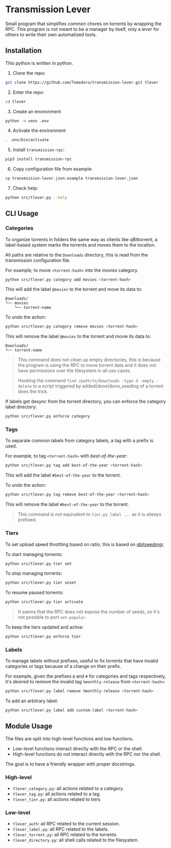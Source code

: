 # Transmission Lever

Small program that simplifies common chores on torrents by wrapping the RPC.
This program is not meant to be a manager by itself, only a *lever*
for others to write their own automatized tools.

## Installation

This python is written in python.

1. Clone the repo:
```bash
git clone https://github.com/Tomodoro/transmission-lever.git tlever
```

2. Enter the repo:
```bash
cd tlever
```

3. Create an environment
```bash
python -m venv .env
```

4. Activate the environment
```bash
. .env/bin/activate
```

5. Install `transmission-rpc`:
```bash
pip3 install transmission-rpc
```

6. Copy configuration file from example:
```bash
cp transmission-lever.json.example transmission-lever.json
```

7. Check help:
```bash
python src/tlever.py --help
```

## CLI Usage

### Categories

To organize torrents in folders the same way as clients like qBittorrent,
a label-based system marks the torrents and moves them to the location.

All paths are relative to the `Downloads` directory, this is read from
the transmission configuration file.

For example, to move `<torrent-hash>` into the *movies* category.
```bash
python src/tlever.py category add movies <torrent-hash>
```

This will add the label `@movies` to the torrent and move its data to:
```
Downloads/
└── movies
    └── torrent-name
```

To undo the action:
```bash
python src/tlever.py category remove movies <torrent-hash>
```

This will remove the label `@movies` to the torrent and movie its data to:
```
Downloads/
└── torrent-name
```

> This command does not clean up empty directories,
> this is because the program is using the RPC to move torrent data
> and it does not have permissions over the filesystem in all use cases.
> 
> Hooking the command `find /path/to/Downloads -type d -empty -delete` to a script
> triggered by added|done|done_seeding of a torrent does the trick.

If labels get desync from the torrent directory, you can enforce the category label directory:
```bash
python src/tlever.py enforce category
```

### Tags

To separate common labels from category labels,
a tag with a prefix is used.

For example, to tag `<torrent-hash>` with *best-of-the-year*:
```bash
python src/tlever.py tag add best-of-the-year <torrent-hash>
```

This will add the label `#best-of-the-year` to the torrent.

To undo the action:
```bash
python src/tlever.py tag remove best-of-the-year <torrent-hash>
```

This will remove the label `#best-of-the-year` to the torrent.

> This command *is not* equivalent to `tier.py label ...`
> as it is *always* prefixed.

### Tiers

To set upload speed throttling based on ratio,
this is based on [qbitseedmgr](https://github.com/Tomodoro/qbitseedmgr).

To start managing torrents:
```bash
python src/tlever.py tier set
```

To stop managing torrents:
```bash
python src/tlever.py tier unset
```

To resume paused torrents:
```bash
python src/tlever.py tier activate
```

> It seems that the RPC does not expose the number of seeds,
> so it's not possible to port `not-popular`.

To keep the tiers updated and active:
```bash
python src/tlever.py enforce tier

```

### Labels

To manage labels without prefixes, useful to fix torrents that have
 invalid categories or tags because of a change on their prefix.

For example, given the prefixes `@` and `#` for categories and tags respectively,
it's desired to remove the invalid tag `%monthly-release`
from `<torrent-hash>`:
```bash
python src/tlever.py label remove %monthly-release <torrent-hash>
```

To add an arbitrary label:
```bash
python src/tlever.py label add custom-label <torrent-hash>
```

## Module Usage

The files are split into high-level functions and low functions.

* Low-level functions interact directly with the RPC or the shell.
* High-level functions do not interact directly with the RPC nor the shell.

The goal is to have a friendly wrapper with proper docstrings.

### High-level

* `tlever_category.py`: all actions related to a category.
* `tlever_tag.py`: all actions related to a tag.
* `tlever_tier.py`: all actions related to tiers

### Low-level

* `tlever_auth`: all RPC related to the current session.
* `tlever_label.py`: all RPC related to the labels.
* `tlever_torrent.py`: all RPC related to the torrents.
* `tlever_directory.py`: all shell calls related to the filesystem.
